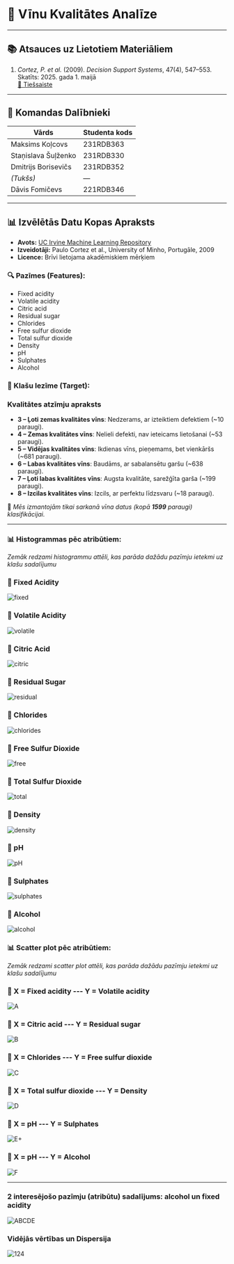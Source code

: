 # 🍷 Vīnu Kvalitātes Analīze

---

## 📚 Atsauces uz Lietotiem Materiāliem

1. *Cortez, P. et al.* (2009). *Decision Support Systems*, 47(4), 547–553.  
   Skatīts: 2025. gada 1. maijā  
   [🔗 Tiešsaiste](https://archive.ics.uci.edu/dataset/186/wine+quality)

---

## 👥 Komandas Dalībnieki

| Vārds                  | Studenta kods |
|------------------------|----------------|
| Maksims Koļcovs        | 231RDB363      |
| Staņislava Šuļženko    | 231RDB330      |
| Dmitrijs Borisevičs    | 231RDB352      |
| *(Tukšs)*              | —              |
| Dāvis Fomičevs         | 221RDB346      |

---

## 📊 Izvēlētās Datu Kopas Apraksts

- **Avots:** [UC Irvine Machine Learning Repository](https://archive.ics.uci.edu/dataset/186/wine+quality)  
- **Izveidotāji:** Paulo Cortez et al., University of Minho, Portugāle, 2009  
- **Licence:** Brīvi lietojama akadēmiskiem mērķiem

### 🔍 Pazīmes (Features):
- Fixed acidity  
- Volatile acidity  
- Citric acid  
- Residual sugar  
- Chlorides  
- Free sulfur dioxide  
- Total sulfur dioxide  
- Density  
- pH  
- Sulphates  
- Alcohol

### 🎯 Klašu Iezīme (Target):
### Kvalitātes atzīmju apraksts
- **3 – Ļoti zemas kvalitātes vīns**: Nedzerams, ar izteiktiem defektiem (~10 paraugi).
- **4 – Zemas kvalitātes vīns**: Nelieli defekti, nav ieteicams lietošanai (~53 paraugi).
- **5 – Vidējas kvalitātes vīns**: Ikdienas vīns, pieņemams, bet vienkāršs (~681 paraugi).
- **6 – Labas kvalitātes vīns**: Baudāms, ar sabalansētu garšu (~638 paraugi).
- **7 – Ļoti labas kvalitātes vīns**: Augsta kvalitāte, sarežģīta garša (~199 paraugi).
- **8 – Izcilas kvalitātes vīns**: Izcils, ar perfektu līdzsvaru (~18 paraugi).

📌 *Mēs izmantojām tikai sarkanā vīna datus (kopā **1599** paraugi) klasifikācijai.*

---

### 📊 Histogrammas pēc atribūtiem:
*Zemāk redzami histogrammu attēli, kas parāda dažādu pazīmju ietekmi uz klašu sadalījumu*

### 🔹 Fixed Acidity  
![fixed](https://github.com/user-attachments/assets/934f4a6d-2a04-468c-9289-ae6c411275dd)

### 🔹 Volatile Acidity  
![volatile](https://github.com/user-attachments/assets/22d0da91-a28d-42a6-97fe-d1e70b3433c7)

### 🔹 Citric Acid  
![citric](https://github.com/user-attachments/assets/8970cfad-2084-49ef-b9d0-7fdebe3c86f2)

### 🔹 Residual Sugar  
![residual](https://github.com/user-attachments/assets/e36c5032-4e5f-41eb-9d8b-9a197fe1be41)

### 🔹 Chlorides  
![chlorides](https://github.com/user-attachments/assets/5904fe0f-1481-440c-b417-56b00b6fd15e)

### 🔹 Free Sulfur Dioxide  
![free](https://github.com/user-attachments/assets/7a51209a-9dc9-4e50-89f4-6d7f255f9b9e)

### 🔹 Total Sulfur Dioxide  
![total](https://github.com/user-attachments/assets/35f58326-7a34-408f-a090-5fa2fc3653c6)

### 🔹 Density  
![density](https://github.com/user-attachments/assets/21ea0891-ba82-4918-af32-ecc3a28c77bb)

### 🔹 pH  
![pH](https://github.com/user-attachments/assets/50318626-7cc1-46a4-afe7-481e9d2ebcc5)

### 🔹 Sulphates  
![sulphates](https://github.com/user-attachments/assets/08bd650a-2a1e-4780-88f3-dbc4cf1dbcda)

### 🔹 Alcohol  
![alcohol](https://github.com/user-attachments/assets/e56fa252-72e0-428c-8a33-eac8a8ae7b64)

### 📊 Scatter plot pēc atribūtiem:
*Zemāk redzami scatter plot attēli, kas parāda dažādu pazīmju ietekmi uz klašu sadalījumu*

### 🔹 X = Fixed acidity --- Y = Volatile acidity
![A](https://github.com/user-attachments/assets/2a577ecf-bba0-4d5a-81b5-26f26e1d91a5)

### 🔹 X = Citric acid --- Y = Residual sugar
![B](https://github.com/user-attachments/assets/9767ff5f-2707-41e7-8832-dc032347e629)

### 🔹 X = Chlorides --- Y = Free sulfur dioxide
![C](https://github.com/user-attachments/assets/2aff81bf-22a0-4d36-a740-1b3ceab3583a)

### 🔹 X = Total sulfur dioxide --- Y = Density
![D](https://github.com/user-attachments/assets/afe26faf-77b4-4a6d-92c3-ee00625c4a75)

### 🔹 X = pH --- Y = Sulphates 
![E+](https://github.com/user-attachments/assets/2a466090-a357-48d3-9fb5-3fdab176fd1e)

### 🔹 X = pH --- Y = Alcohol
![F](https://github.com/user-attachments/assets/78a06e6f-9fb4-449f-9e32-5d416fd1ef36)

---

### 2 interesējošo pazīmju (atribūtu) sadalījums: alcohol un fixed acidity
![ABCDE](https://github.com/user-attachments/assets/2f22b69e-fcb5-42cb-be21-1793230c2650)

### Vidējās vērtības un Dispersija
![124](https://github.com/user-attachments/assets/876af10e-d129-40d0-8c57-a0db6dedb6e5)
